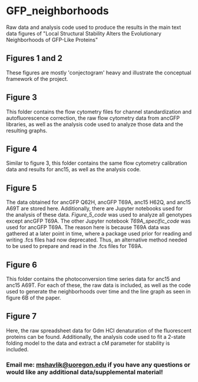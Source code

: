 # GFP_neighborhoods
Raw data and analysis code used to produce the results in the main text data figures of "Local Structural Stability Alters the Evolutionary Neighborhoods of GFP-Like Proteins"

## Figures 1 and 2
These figures are mostly 'conjectogram' heavy and illustrate the conceptual framework of the project.

## Figure 3
This folder contains the flow cytometry files for channel standardization and autofluorescence correction, the raw flow cytometry data from ancGFP libraries, as well as the analysis code used to analyze those data and the resulting graphs. 

## Figure 4
Similar to figure 3, this folder contains the same flow cytometry calibration data and results for anc15, as well as the analysis code. 

## Figure 5
The data obtained for ancGFP Q62H, ancGFP T69A, anc15 H62Q, and anc15 A69T are stored here. Additionally, there are Jupyter notebooks used for the analysis of these data. *Figure_5_code* was used to analyze all genotypes except ancGFP T69A. The other Jupyter notebook *T69A_specific_code* was used for ancGFP T69A. The reason here is because T69A data was gathered at a later point in time, where a package used prior for reading and writing .fcs files had now deprecated. Thus, an alternative method needed to be used to prepare and read in the .fcs files for T69A. 

## Figure 6
This folder contains the photoconversion time series data for anc15 and anc15 A69T. For each of these, the raw data is included, as well as the code used to generate the neighborhoods over time and the line graph as seen in figure 6B of the paper. 

## Figure 7
Here, the raw spreadsheet data for Gdm HCl denaturation of the fluorescent proteins can be found. Additionally, the analysis code used to fit a 2-state folding model to the data and extract a cM parameter for stability is included. 

### Email me: **mshavlik@uoregon.edu** if you have any questions or would like any additional data/supplemental material!
